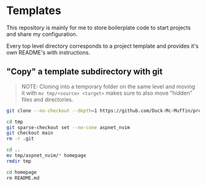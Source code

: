# Templates

This repository is mainly for me to store boilerplate code to start projects and share my configuration.

Every top level directory corresponds to a project template and provides it's own README's with instructions.

## "Copy" a template subdirectory with git

> NOTE: Cloning into a temporary folder on the same level and moving it with `mv tmp/<source> <target>` makes sure to also move "hidden" files and directories.

```bash
git clone --no-checkout --depth=1 https://github.com/Duck-Mc-Muffin/project_templates.git tmp

cd tmp
git sparse-checkout set --no-cone aspnet_nvim
git checkout main
rm -r .git

cd ..
mv tmp/aspnet_nvim/* homepage
rmdir tmp

cd homepage
rm README.md
```
